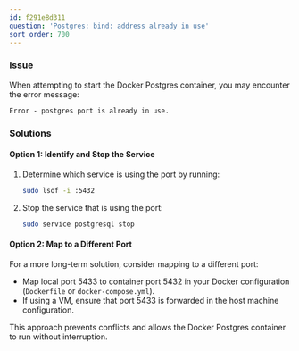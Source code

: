 ```yaml
---
id: f291e8d311
question: 'Postgres: bind: address already in use'
sort_order: 700
---
```


### Issue

When attempting to start the Docker Postgres container, you may encounter the error message:

```
Error - postgres port is already in use.
```

### Solutions

#### Option 1: Identify and Stop the Service

1. Determine which service is using the port by running:
   
   ```bash
   sudo lsof -i :5432
   ```
   
2. Stop the service that is using the port:
   
   ```bash
   sudo service postgresql stop
   ```

#### Option 2: Map to a Different Port

For a more long-term solution, consider mapping to a different port:

- Map local port 5433 to container port 5432 in your Docker configuration (`Dockerfile` or `docker-compose.yml`).
- If using a VM, ensure that port 5433 is forwarded in the host machine configuration.

This approach prevents conflicts and allows the Docker Postgres container to run without interruption.